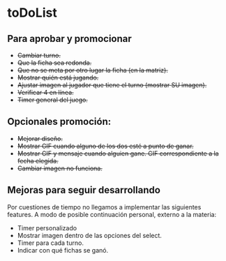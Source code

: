# toDoList

## Para aprobar y promocionar
- ~~Cambiar turno.~~
- ~~Que la ficha sea redonda.~~
- ~~Que no se meta por otro lugar la ficha (en la matriz).~~
- ~~Mostrar quién está jugando.~~
- ~~Ajustar imagen al jugador que tiene el turno (mostrar SU imagen).~~
- ~~Verificar 4 en línea.~~
- ~~Timer general del juego.~~

## Opcionales promoción:

- ~~Mejorar diseño.~~
- ~~Mostrar GIF cuando alguno de los dos esté a punto de ganar.~~
- ~~Mostrar GIF y mensaje cuando alguien gane. GIF correspondiente a la fecha elegida.~~
- ~~Cambiar imagen no funciona.~~

## Mejoras para seguir desarrollando

Por cuestiones de tiempo no llegamos a implementar las siguientes features. 
A modo de posible continuación personal, externo a la materia:
- Timer personalizado
- Mostrar imagen dentro de las opciones del select.
- Timer para cada turno.
- Indicar con qué fichas se ganó.
